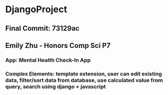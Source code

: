 # DjangoProject
## Final Commit: 73129ac
## Emily Zhu - Honors Comp Sci P7
### App: Mental Health Check-In App
### Complex Elements: template extension, user can edit existing data, filter/sort data from database, use calculated value from query, search using django + javascript
